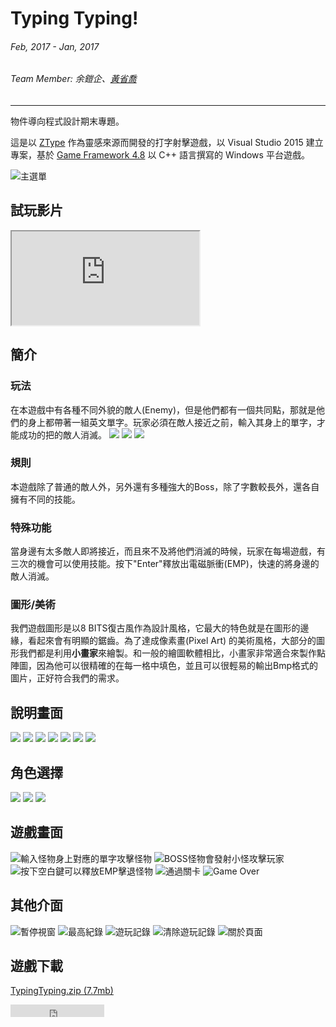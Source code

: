 # Typing Typing!
###### Feb, 2017 - Jan, 2017
###### Team Member: 余鎧企、<a href='/about'>黃省喬</a>
---

物件導向程式設計期末專題。

這是以 [ZType](http://zty.pe/) 作為靈感來源而開發的打字射擊遊戲，以 Visual Studio 2015 建立專案，基於 [Game Framework 4.8](http://www.cc.ntut.edu.tw/~wkchen/game/) 以 C++ 語言撰寫的 Windows 平台遊戲。

![主選單](~@/assets/img/article/typingtyping/menu.png)

## 試玩影片
<div class="embed-responsive embed-responsive-16by9">
  <iframe class="embed-responsive-item" src="https://www.youtube.com/embed/j8L_ViHDzMY" allowfullscreen></iframe>
</div>

## 簡介
### 玩法
在本遊戲中有各種不同外貌的敵人(Enemy)，但是他們都有一個共同點，那就是他們的身上都帶著一組英文單字。玩家必須在敵人接近之前，輸入其身上的單字，才能成功的把的敵人消滅。
![](~@/assets/img/article/typingtyping/enemy1.png)
![](~@/assets/img/article/typingtyping/enemy2.png)
![](~@/assets/img/article/typingtyping/enemy3.png)

### 規則
本遊戲除了普通的敵人外，另外還有多種強大的Boss，除了字數較長外，還各自擁有不同的技能。
### 特殊功能
當身邊有太多敵人即將接近，而且來不及將他們消滅的時候，玩家在每場遊戲，有三次的機會可以使用技能。按下"Enter"釋放出電磁脈衝(EMP)，快速的將身邊的敵人消滅。
### 圖形/美術
我們遊戲圖形是以8 BITS復古風作為設計風格，它最大的特色就是在圖形的邊緣，看起來會有明顯的鋸齒。為了達成像素畫(Pixel Art) 的美術風格，大部分的圖形我們都是利用**小畫家**來繪製。和一般的繪圖軟體相比，小畫家非常適合來製作點陣圖，因為他可以很精確的在每一格中填色，並且可以很輕易的輸出Bmp格式的圖片，正好符合我們的需求。

## 說明畫面
![](~@/assets/img/article/typingtyping/instruction1.png)
![](~@/assets/img/article/typingtyping/instruction2.png)
![](~@/assets/img/article/typingtyping/instruction3.png)
![](~@/assets/img/article/typingtyping/instruction4.png)
![](~@/assets/img/article/typingtyping/instruction5.png)
![](~@/assets/img/article/typingtyping/instruction6.png)
![](~@/assets/img/article/typingtyping/instruction7.png)

## 角色選擇
![](~@/assets/img/article/typingtyping/char1.png)
![](~@/assets/img/article/typingtyping/char2.png)
![](~@/assets/img/article/typingtyping/char3.png)

## 遊戲畫面
![輸入怪物身上對應的單字攻擊怪物](~@/assets/img/article/typingtyping/game1.png)
![BOSS怪物會發射小怪攻擊玩家](~@/assets/img/article/typingtyping/game2.png)
![按下空白鍵可以釋放EMP擊退怪物](~@/assets/img/article/typingtyping/game3.png)
![通過關卡](~@/assets/img/article/typingtyping/game4.png)
![Game Over](~@/assets/img/article/typingtyping/game5.png)

## 其他介面
![暫停視窗](~@/assets/img/article/typingtyping/interface1.png)
![最高紀錄](~@/assets/img/article/typingtyping/interface2.png)
![遊玩記錄](~@/assets/img/article/typingtyping/interface3.png)
![清除遊玩記錄](~@/assets/img/article/typingtyping/interface4.png)
![關於頁面](~@/assets/img/article/typingtyping/interface5.png)

## 遊戲下載
[TypingTyping.zip (7.7mb)](/file/TypingTyping.zip)
<iframe src="https://ghbtns.com/github-btn.html?user=ngseke&repo=Typing-Typing&type=star&count=false" frameborder="0" scrolling="0" width="150" height="20"></iframe>
